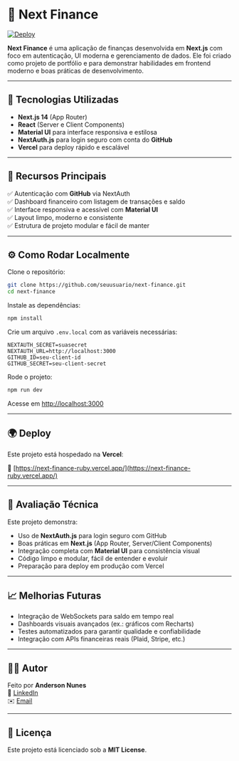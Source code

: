 # 💸 Next Finance

[![Deploy](https://img.shields.io/badge/deploy-vercel-green?style=flat-square&logo=vercel)](https://next-finance-ruby.vercel.app/)

**Next Finance** é uma aplicação de finanças desenvolvida em **Next.js** com foco em autenticação, UI moderna e gerenciamento de dados. Ele foi criado como projeto de portfólio e para demonstrar habilidades em frontend moderno e boas práticas de desenvolvimento.

---

## 🚀 Tecnologias Utilizadas

- **Next.js 14** (App Router)
- **React** (Server e Client Components)
- **Material UI** para interface responsiva e estilosa
- **NextAuth.js** para login seguro com conta do **GitHub**
- **Vercel** para deploy rápido e escalável

---

## 🧩 Recursos Principais

✅ Autenticação com **GitHub** via NextAuth  
✅ Dashboard financeiro com listagem de transações e saldo  
✅ Interface responsiva e acessível com **Material UI**  
✅ Layout limpo, moderno e consistente  
✅ Estrutura de projeto modular e fácil de manter  

---

## ⚙️ Como Rodar Localmente

Clone o repositório:

```bash
git clone https://github.com/seuusuario/next-finance.git
cd next-finance
```

Instale as dependências:

```bash
npm install
```

Crie um arquivo `.env.local` com as variáveis necessárias:

```env
NEXTAUTH_SECRET=suasecret
NEXTAUTH_URL=http://localhost:3000
GITHUB_ID=seu-client-id
GITHUB_SECRET=seu-client-secret
```

Rode o projeto:

```bash
npm run dev
```

Acesse em [http://localhost:3000](http://localhost:3000)

---

## 🌍 Deploy

Este projeto está hospedado na **Vercel**:

🔗 [https://next-finance-ruby.vercel.app/](https://next-finance-ruby.vercel.app/)

---

## 🎯 Avaliação Técnica

Este projeto demonstra:

- Uso de **NextAuth.js** para login seguro com GitHub
- Boas práticas em **Next.js** (App Router, Server/Client Components)
- Integração completa com **Material UI** para consistência visual
- Código limpo e modular, fácil de entender e evoluir
- Preparação para deploy em produção com Vercel

---

## 📈 Melhorias Futuras

- Integração de WebSockets para saldo em tempo real  
- Dashboards visuais avançados (ex.: gráficos com Recharts)  
- Testes automatizados para garantir qualidade e confiabilidade  
- Integração com APIs financeiras reais (Plaid, Stripe, etc.)  

---

## 👨‍💻 Autor

Feito por **Anderson Nunes**  
🔗 [LinkedIn](https://linkedin.com/in/anderson290)  
✉️ [Email](anderson.dev290@gmail.com)

---

## 📝 Licença

Este projeto está licenciado sob a **MIT License**.
